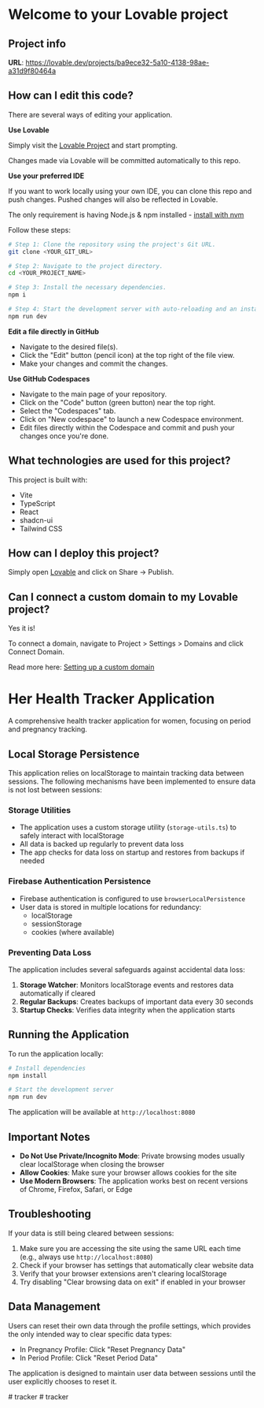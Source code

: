 # Welcome to your Lovable project

## Project info

**URL**: https://lovable.dev/projects/ba9ece32-5a10-4138-98ae-a31d9f80464a

## How can I edit this code?

There are several ways of editing your application.

**Use Lovable**

Simply visit the [Lovable Project](https://lovable.dev/projects/ba9ece32-5a10-4138-98ae-a31d9f80464a) and start prompting.

Changes made via Lovable will be committed automatically to this repo.

**Use your preferred IDE**

If you want to work locally using your own IDE, you can clone this repo and push changes. Pushed changes will also be reflected in Lovable.

The only requirement is having Node.js & npm installed - [install with nvm](https://github.com/nvm-sh/nvm#installing-and-updating)

Follow these steps:

```sh
# Step 1: Clone the repository using the project's Git URL.
git clone <YOUR_GIT_URL>

# Step 2: Navigate to the project directory.
cd <YOUR_PROJECT_NAME>

# Step 3: Install the necessary dependencies.
npm i

# Step 4: Start the development server with auto-reloading and an instant preview.
npm run dev
```

**Edit a file directly in GitHub**

- Navigate to the desired file(s).
- Click the "Edit" button (pencil icon) at the top right of the file view.
- Make your changes and commit the changes.

**Use GitHub Codespaces**

- Navigate to the main page of your repository.
- Click on the "Code" button (green button) near the top right.
- Select the "Codespaces" tab.
- Click on "New codespace" to launch a new Codespace environment.
- Edit files directly within the Codespace and commit and push your changes once you're done.

## What technologies are used for this project?

This project is built with:

- Vite
- TypeScript
- React
- shadcn-ui
- Tailwind CSS

## How can I deploy this project?

Simply open [Lovable](https://lovable.dev/projects/ba9ece32-5a10-4138-98ae-a31d9f80464a) and click on Share -> Publish.

## Can I connect a custom domain to my Lovable project?

Yes it is!

To connect a domain, navigate to Project > Settings > Domains and click Connect Domain.

Read more here: [Setting up a custom domain](https://docs.lovable.dev/tips-tricks/custom-domain#step-by-step-guide)

# Her Health Tracker Application

A comprehensive health tracker application for women, focusing on period and pregnancy tracking.

## Local Storage Persistence

This application relies on localStorage to maintain tracking data between sessions. The following mechanisms have been implemented to ensure data is not lost between sessions:

### Storage Utilities

- The application uses a custom storage utility (`storage-utils.ts`) to safely interact with localStorage
- All data is backed up regularly to prevent data loss
- The app checks for data loss on startup and restores from backups if needed

### Firebase Authentication Persistence

- Firebase authentication is configured to use `browserLocalPersistence`
- User data is stored in multiple locations for redundancy:
  - localStorage
  - sessionStorage
  - cookies (where available)

### Preventing Data Loss

The application includes several safeguards against accidental data loss:

1. **Storage Watcher**: Monitors localStorage events and restores data automatically if cleared
2. **Regular Backups**: Creates backups of important data every 30 seconds
3. **Startup Checks**: Verifies data integrity when the application starts

## Running the Application

To run the application locally:

```bash
# Install dependencies
npm install

# Start the development server
npm run dev
```

The application will be available at `http://localhost:8080`

## Important Notes

- **Do Not Use Private/Incognito Mode**: Private browsing modes usually clear localStorage when closing the browser
- **Allow Cookies**: Make sure your browser allows cookies for the site
- **Use Modern Browsers**: The application works best on recent versions of Chrome, Firefox, Safari, or Edge

## Troubleshooting

If your data is still being cleared between sessions:

1. Make sure you are accessing the site using the same URL each time (e.g., always use `http://localhost:8080`)
2. Check if your browser has settings that automatically clear website data
3. Verify that your browser extensions aren't clearing localStorage
4. Try disabling "Clear browsing data on exit" if enabled in your browser

## Data Management

Users can reset their own data through the profile settings, which provides the only intended way to clear specific data types:

- In Pregnancy Profile: Click "Reset Pregnancy Data" 
- In Period Profile: Click "Reset Period Data"

The application is designed to maintain user data between sessions until the user explicitly chooses to reset it.

#   t r a c k e r 
 
 #   t r a c k e r 
 
 